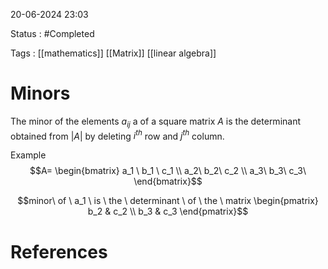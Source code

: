 
20-06-2024 23:03

Status : #Completed 

Tags : [[mathematics]] [[Matrix]] [[linear algebra]]

# Minors

The minor of the elements $a_{ij}$ a of a square matrix $A$ is the determinant obtained from $|A|$ by deleting $i^{th}$ row and $j^{th}$  column.

Example
$$A= \begin{bmatrix} a_1 \ b_1 \ c_1 \\ a_2\ b_2\ c_2 \\ a_3\ b_3\ c_3\  \end{bmatrix}$$

$$minor\ of \ a_1 \ is \ the \ determinant \ of \ the \ matrix \begin{pmatrix} b_2 & c_2 \\ b_3 & c_3 \end{pmatrix}$$

# References
